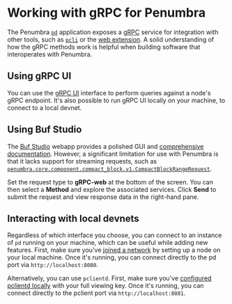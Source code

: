 # Working with gRPC for Penumbra

The Penumbra [`pd`](../node/pd.md) application exposes a [gRPC] service for integration
with other tools, such as [`pcli`](../pcli.md) or the [web extension](../web.md).
A solid understanding of how the gRPC methods work is helpful when
building software that interoperates with Penumbra.

## Using gRPC UI

You can use the [gRPC UI] interface to perform queries against a node's gRPC endpoint.
It's also possible to run gRPC UI locally on your machine, to connect
to a local devnet.

## Using Buf Studio

The [Buf Studio](https://studio.buf.build) webapp provides a polished GUI
and [comprehensive documentation](https://buf.build/docs/bsr/studio). However,
a significant limitation for use with Penumbra is that it lacks
support for streaming requests, such as [`penumbra.core.component.compact_block.v1.CompactBlockRangeRequest`](https://buf.build/penumbra-zone/penumbra/docs/main:penumbra.core.component.compact_block.v1#penumbra.core.component.compact_block.v1.CompactBlockRangeRequest).

Set the request type to **gRPC-web** at the bottom of the screen.
You can then select a **Method** and explore the associated services.
Click **Send** to submit the request and view response data in the right-hand pane.

## Interacting with local devnets

Regardless of which interface you choose, you can connect to an instance of `pd` running
on your machine, which can be useful while adding new features.
First, make sure you've [joined a network](../node/pd/join-network.md)
by setting up a node on your local machine. Once it's running, you can connect directly
to the pd port via `http://localhost:8080`.

Alternatively, you can use `pclientd`. First, make sure you've [configured pclientd locally](../node/pclientd/configure.md)
with your full viewing key. Once it's running, you can connect directly
to the pclient port via `http://localhost:8081`.

[gRPC]: https://grpc.io/docs/what-is-grpc/introduction/
[gRPC UI]: https://github.com/fullstorydev/grpcui
